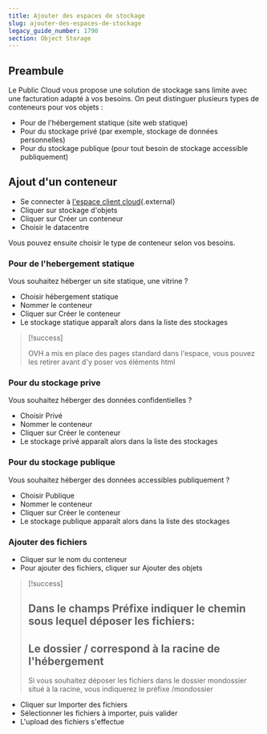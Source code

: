 ```yaml
---
title: Ajouter des espaces de stockage
slug: ajouter-des-espaces-de-stockage
legacy_guide_number: 1790
section: Object Storage
---
```



## Preambule
Le Public Cloud vous propose une solution de stockage sans limite avec une facturation adapté à vos besoins. On peut distinguer plusieurs types de conteneurs pour vos objets :

- Pour de l'hébergement statique (site web statique)
- Pour du stockage privé (par exemple, stockage de données personnelles)
- Pour du stockage publique (pour tout besoin de stockage accessible publiquement)


## Ajout  d'un conteneur
- Se connecter à [l'espace client
cloud](https://www.ovh.com/manager/cloud){.external}
- Cliquer sur stockage d'objets
- Cliquer sur Créer un conteneur
- Choisir le datacentre

Vous pouvez ensuite choisir le type de conteneur selon vos besoins.


### Pour de l'hebergement statique
Vous souhaitez héberger un site statique, une vitrine ?

- Choisir hébergement statique
- Nommer le conteneur
- Cliquer sur Créer le conteneur
- Le stockage statique apparaît alors dans la liste des stockages



> [!success]
>
> OVH a mis en place des pages standard dans l'espace, vous pouvez les retirer
> avant d'y poser vos éléments html
> 


### Pour du stockage prive
Vous souhaitez héberger des données confidentielles ?

- Choisir Privé
- Nommer le conteneur
- Cliquer sur Créer le conteneur
- Le stockage privé apparaît alors dans la liste des stockages


### Pour du stockage publique
Vous souhaitez héberger des données accessibles publiquement ?

- Choisir Publique
- Nommer le conteneur
- Cliquer sur Créer le conteneur
- Le stockage publique apparaît alors dans la liste des stockages


### Ajouter des fichiers
- Cliquer sur le nom du conteneur
- Pour ajouter des fichiers, cliquer sur Ajouter des objets



> [!success]
>
> Dans le champs  Préfixe  indiquer le chemin sous lequel déposer les fichiers:
> - 
> Le dossier / correspond à la racine de l'hébergement
> - 
> Si vous souhaitez déposer les fichiers dans le dossier mondossier
> situé à la racine, vous indiquerez le préfixe /mondossier
> 
> 

- Cliquer sur Importer des fichiers
- Sélectionner les fichiers à importer, puis valider
- L'upload des fichiers s'effectue
